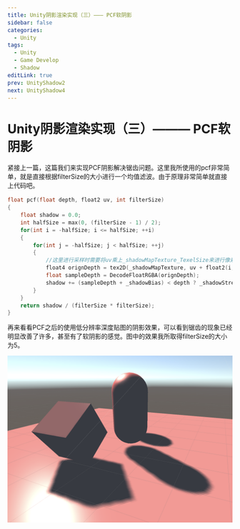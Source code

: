 ```yaml
---
title: Unity阴影渲染实现（三）——— PCF软阴影
sidebar: false
categories:
  - Unity
tags:
  - Unity
  - Game Develop
  - Shadow
editLink: true
prev: UnityShadow2
next: UnityShadow4
---
```


# Unity阴影渲染实现（三）——— PCF软阴影

紧接上一篇，这篇我们来实现PCF阴影解决锯齿问题。这里我所使用的pcf非常简单，就是直接根据filterSize的大小进行一个均值滤波。由于原理非常简单就直接上代码吧。

```c
float pcf(float depth, float2 uv, int filterSize)
{
    float shadow = 0.0;
    int halfSize = max(0, (filterSize - 1) / 2);
    for(int i = -halfSize; i <= halfSize; ++i)
    {
        for(int j = -halfSize; j < halfSize; ++j)
        {
            //这里进行采样时需要将uv乘上_shadowMapTexture_TexelSize来进行像素点偏移的采样
            float4 orignDepth = tex2D(_shadowMapTexture, uv + float2(i, j) * _shadowMapTexture_TexelSize.xy);
            float sampleDepth = DecodeFloatRGBA(orignDepth);
            shadow += (sampleDepth + _shadowBias) < depth ? _shadowStrength : 1;
        }
    }
    return shadow / (filterSize * filterSize);
}
```

再来看看PCF之后的使用低分辨率深度贴图的阴影效果，可以看到锯齿的现象已经明显改善了许多，甚至有了软阴影的感觉。图中的效果我所取得filterSize的大小为5。

![pcf shadow](./resource/pcfshadow.png)
